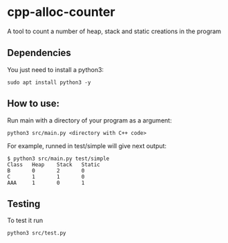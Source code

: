 # cpp-alloc-counter
A tool to count a number of heap, stack and static creations in the program

## Dependencies
You just need to install a python3:
```
sudo apt install python3 -y
```

## How to use:
Run main with a directory of your program as a argument:
```
python3 src/main.py <directory with C++ code>
```
For example, runned in test/simple will give next output:
```
$ python3 src/main.py test/simple
Class   Heap    Stack   Static
B       0       2       0
C       1       1       0
AAA     1       0       1
```

## Testing
To test it run 
```
python3 src/test.py
```
